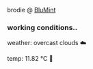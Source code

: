 brodie @ [BluMint](https://www.linkedin.com/company/blumint-io/)

<!--weather_start-->
### working conditions..

weather: overcast clouds ☁️

temp: 11.82 °C 👕

<!--weather_end-->
